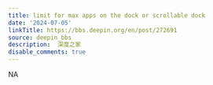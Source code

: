 ```yaml
---
title: limit for max apps on the dock or scrollable dock
date: '2024-07-05'
linkTitle: https://bbs.deepin.org/en/post/272691
source: deepin_bbs
description:  深度之家 
disable_comments: true
---
```

NA
